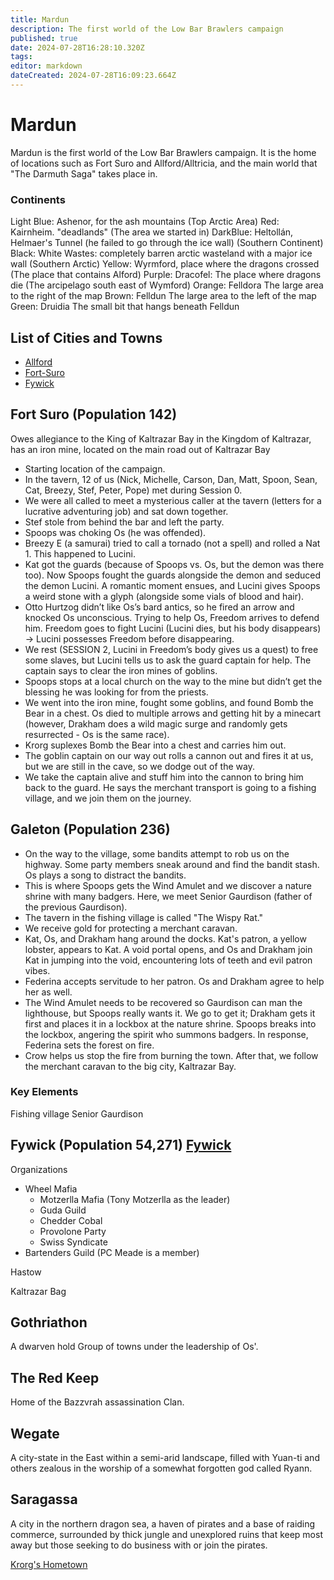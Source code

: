 ```yaml
---
title: Mardun
description: The first world of the Low Bar Brawlers campaign
published: true
date: 2024-07-28T16:28:10.320Z
tags: 
editor: markdown
dateCreated: 2024-07-28T16:09:23.664Z
---
```


# Mardun
Mardun is the first world of the Low Bar Brawlers campaign. It is the home of locations such as Fort Suro and Allford/Alltricia, and the main world that "The Darmuth Saga" takes place in.

### Continents
Light Blue: Ashenor, for the ash mountains (Top Arctic Area)
Red: Kairnheim. "deadlands" (The area we started in)
DarkBlue: Heltollán, Helmaer's Tunnel (he failed to go through the ice wall) (Southern Continent)
Black: White Wastes: completely barren arctic wasteland with a major ice wall (Southern Arctic)
Yellow: Wyrmford, place where the dragons crossed (The place that contains Alford)
Purple: Dracofel: The place where dragons die (The arcipelago south east of Wymford)
Orange: Felldora The large area to the right of the map
Brown: Felldun The large area to the left of the map
Green: Druidia The small bit that hangs beneath Felldun

## List of Cities and Towns
- [Allford](/locations/Mardun/Allford)
- [Fort-Suro](/locations/Mardun/Fort-Suro)
- [Fywick](/locations/Mardun/Fywick)


## Fort Suro (Population 142)
Owes allegiance to the King of Kaltrazar Bay in the Kingdom of Kaltrazar, has an iron mine, located on the main road out of Kaltrazar Bay

- Starting location of the campaign.
- In the tavern, 12 of us (Nick, Michelle, Carson, Dan, Matt, Spoon, Sean, Cat, Breezy, Stef, Peter, Pope) met during Session 0.
- We were all called to meet a mysterious caller at the tavern (letters for a lucrative adventuring job) and sat down together.
- Stef stole from behind the bar and left the party.
- Spoops was choking Os (he was offended).
- Breezy E (a samurai) tried to call a tornado (not a spell) and rolled a Nat 1. This happened to Lucini.
- Kat got the guards (because of Spoops vs. Os, but the demon was there too). Now Spoops fought the guards alongside the demon and seduced the demon Lucini. A romantic moment ensues, and Lucini gives Spoops a weird stone with a glyph (alongside some vials of blood and hair).
- Otto Hurtzog didn’t like Os’s bard antics, so he fired an arrow and knocked Os unconscious. Trying to help Os, Freedom arrives to defend him. Freedom goes to fight Lucini (Lucini dies, but his body disappears) -> Lucini possesses Freedom before disappearing.
- We rest (SESSION 2, Lucini in Freedom’s body gives us a quest) to free some slaves, but Lucini tells us to ask the guard captain for help. The captain says to clear the iron mines of goblins.
- Spoops stops at a local church on the way to the mine but didn’t get the blessing he was looking for from the priests.
- We went into the iron mine, fought some goblins, and found Bomb the Bear in a chest. Os died to multiple arrows and getting hit by a minecart (however, Drakham does a wild magic surge and randomly gets resurrected - Os is the same race).
- Krorg suplexes Bomb the Bear into a chest and carries him out.
- The goblin captain on our way out rolls a cannon out and fires it at us, but we are still in the cave, so we dodge out of the way.
- We take the captain alive and stuff him into the cannon to bring him back to the guard. He says the merchant transport is going to a fishing village, and we join them on the journey.


## Galeton (Population 236)

- On the way to the village, some bandits attempt to rob us on the highway. Some party members sneak around and find the bandit stash. Os plays a song to distract the bandits.
- This is where Spoops gets the Wind Amulet and we discover a nature shrine with many badgers. Here, we meet Senior Gaurdison (father of the previous Gaurdison).
- The tavern in the fishing village is called "The Wispy Rat."
- We receive gold for protecting a merchant caravan.
- Kat, Os, and Drakham hang around the docks. Kat's patron, a yellow lobster, appears to Kat. A void portal opens, and Os and Drakham join Kat in jumping into the void, encountering lots of teeth and evil patron vibes.
- Federina accepts servitude to her patron. Os and Drakham agree to help her as well.
- The Wind Amulet needs to be recovered so Gaurdison can man the lighthouse, but Spoops really wants it. We go to get it; Drakham gets it first and places it in a lockbox at the nature shrine. Spoops breaks into the lockbox, angering the spirit who summons badgers. In response, Federina sets the forest on fire.
- Crow helps us stop the fire from burning the town. After that, we follow the merchant caravan to the big city, Kaltrazar Bay.

### Key Elements
Fishing village
Senior Gaurdison

## Fywick (Population 54,271) [Fywick](/locations/Fywick)

Organizations
- Wheel Mafia
  - Motzerlla Mafia (Tony Motzerlla as the leader)
  - Guda Guild
  - Chedder Cobal
  - Provolone Party
  - Swiss Syndicate
- Bartenders Guild (PC Meade is a member)

Hastow

Kaltrazar Bag

## Gothriathon
A dwarven hold Group of towns under the leadership of Os'.

## The Red Keep
Home of the Bazzvrah assassination Clan. 

## Wegate
A city-state in the East within a semi-arid landscape, filled with Yuan-ti and others zealous in the worship of a somewhat forgotten god called Ryann.

## Saragassa
A city in the northern dragon sea, a haven of pirates and a base of raiding commerce, surrounded by thick jungle and unexplored ruins that keep most away but those seeking to do business with or join the pirates.



[Krorg's Hometown](/locations/north_geskoworm)